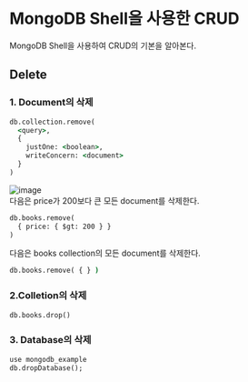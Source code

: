 # MongoDB Shell을 사용한 CRUD
MongoDB Shell을 사용하여 CRUD의 기본을 알아본다.  

## Delete
### 1. Document의 삭제
```cmd
db.collection.remove(
  <query>,
  {
    justOne: <boolean>,
    writeConcern: <document>
  }
)
```
![image](https://user-images.githubusercontent.com/63652571/166173708-97021013-0ba9-4185-92ec-ac186bbf1407.png)  
다음은 price가 200보다 큰 모든 document를 삭제한다.
```cmd
db.books.remove(
  { price: { $gt: 200 } }
)
```
다음은 books collection의 모든 document를 삭제한다.
```cmd
db.books.remove( { } )
```
### 2.Colletion의 삭제
```cmd
db.books.drop()
```
### 3. Database의 삭제
```cmd
use mongodb_example
db.dropDatabase();
```
